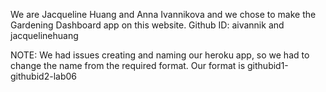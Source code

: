 We are Jacqueline Huang and Anna Ivannikova and we chose to make the Gardening Dashboard app on this website.
Github ID: aivannik and jacquelinehuang

NOTE: We had issues creating and naming our heroku app, so we had to change the name from the required format. Our format is githubid1-githubid2-lab06
